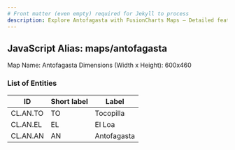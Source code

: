 ```yaml
---
# Front matter (even empty) required for Jekyll to process
description: Explore Antofagasta with FusionCharts Maps – Detailed features for seamless integration. Try now & enhance your data visualization today! 
---
```


## JavaScript Alias: maps/antofagasta

Map Name: Antofagasta
Dimensions (Width x Height): 600x460

### List of Entities

| ID       | Short label | Label       |
| -------- | ----------- | ----------- |
| CL.AN.TO | TO          | Tocopilla   |
| CL.AN.EL | EL          | El Loa      |
| CL.AN.AN | AN          | Antofagasta |
